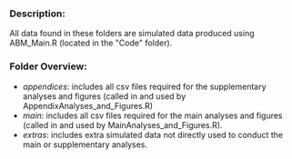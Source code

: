 ### Description: 
All data found in these folders are simulated data produced using ABM_Main.R (located in the "Code" folder).

### Folder Overview:
- *appendices*: includes all csv files required for the supplementary analyses and figures (called in and used by AppendixAnalyses_and_Figures.R)
- *main*: includes all csv files required for the main analyses and figures (called in and used by MainAnalyses_and_Figures.R).
- *extras*: includes extra simulated data not directly used to conduct the main or supplementary analyses.
